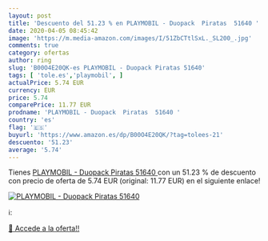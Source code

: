 ```yaml
---
layout: post
title: 'Descuento del 51.23 % en PLAYMOBIL - Duopack  Piratas  51640 '
date: 2020-04-05 08:45:42
image: 'https://m.media-amazon.com/images/I/51ZbCTtlSxL._SL200_.jpg'
comments: true
category: ofertas
author: ring
slug: 'B00O4E20QK-es PLAYMOBIL - Duopack Piratas 51640'
tags: [ 'tole.es','playmobil', ]
actualPrice: 5.74 EUR
currency: EUR
price: 5.74
comparePrice: 11.77 EUR
prodname: 'PLAYMOBIL - Duopack  Piratas  51640 '
country: 'es'
flag: '🇪🇸'
buyurl: 'https://www.amazon.es/dp/B00O4E20QK/?tag=tolees-21'
descuento: '51.23'
average: '5.74'
---
```


Tienes [PLAYMOBIL - Duopack  Piratas  51640 ](https://www.amazon.es/dp/B00O4E20QK/?tag=tolees-21) con un 51.23 % de descuento con precio de oferta de 5.74 EUR (original: 11.77 EUR) en el siguiente enlace!

[![PLAYMOBIL - Duopack  Piratas  51640 ](https://m.media-amazon.com/images/I/51ZbCTtlSxL._SL200_.jpg)](https://www.amazon.es/dp/B00O4E20QK/?tag=tolees-21)

ℹ️:


[🛒 Accede a la oferta!!](https://www.amazon.es/dp/B00O4E20QK/?tag=tolees-21)
